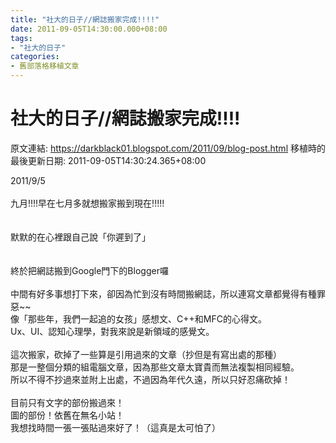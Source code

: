 ```yaml
---
title: "社大的日子//網誌搬家完成!!!!"
date: 2011-09-05T14:30:00.000+08:00
tags: 
- "社大的日子"
categories:
- 舊部落格移植文章
---
```


# 社大的日子//網誌搬家完成!!!!

原文連結: https://darkblack01.blogspot.com/2011/09/blog-post.html
移植時的最後更新日期: 2011-09-05T14:30:24.365+08:00

2011/9/5<br /><br />九月!!!!早在七月多就想搬家搬到現在!!!!!<br /><br /><br />默默的在心裡跟自己說「你遲到了」<br /><br /><br />終於把網誌搬到Google門下的Blogger囉<br /><br />中間有好多事想打下來，卻因為忙到沒有時間搬網誌，所以連寫文章都覺得有種罪惡~~<br />像「那些年，我們一起追的女孩」感想文、C++和MFC的心得文。<br />Ux、UI、認知心理學，對我來說是新領域的感覺文。<br /><br />這次搬家，砍掉了一些算是引用過來的文章（抄但是有寫出處的那種）<br />那是一整個分類的組電腦文章，因為那些文章太寶貴而無法複製相同經驗。<br />所以不得不抄過來並附上出處，不過因為年代久遠，所以只好忍痛砍掉！<br /><br />目前只有文字的部份搬過來！<br />圖的部份！依舊在無名小站！<br />我想找時間一張一張貼過來好了！（這真是太可怕了）<br /><br />
